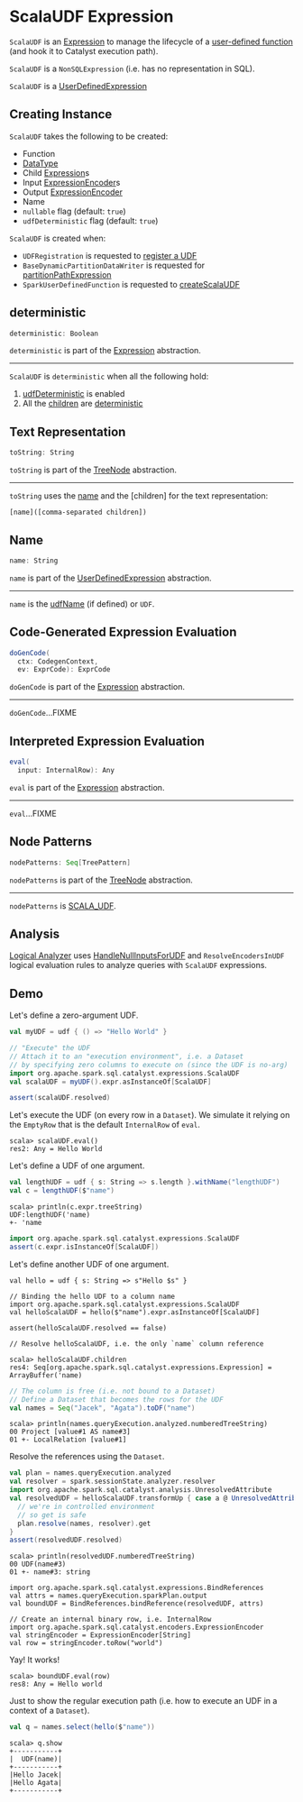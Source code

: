 # ScalaUDF Expression

`ScalaUDF` is an [Expression](Expression.md) to manage the lifecycle of a [user-defined function](#function) (and hook it to Catalyst execution path).

`ScalaUDF` is a `NonSQLExpression` (i.e. has no representation in SQL).

`ScalaUDF` is a [UserDefinedExpression](UserDefinedExpression.md)

## Creating Instance

`ScalaUDF` takes the following to be created:

* <span id="function"> Function
* <span id="dataType"> [DataType](../types/DataType.md)
* <span id="children"> Child [Expression](Expression.md)s
* <span id="inputEncoders"> Input [ExpressionEncoder](../ExpressionEncoder.md)s
* <span id="outputEncoder"> Output [ExpressionEncoder](../ExpressionEncoder.md)
* <span id="udfName"> Name
* <span id="nullable"> `nullable` flag (default: `true`)
* <span id="udfDeterministic"> `udfDeterministic` flag (default: `true`)

`ScalaUDF` is created when:

* `UDFRegistration` is requested to [register a UDF](../UDFRegistration.md#register)
* `BaseDynamicPartitionDataWriter` is requested for [partitionPathExpression](../datasources/BaseDynamicPartitionDataWriter.md#partitionPathExpression)
* `SparkUserDefinedFunction` is requested to [createScalaUDF](SparkUserDefinedFunction.md#createScalaUDF)

## <span id="deterministic"> deterministic

```scala
deterministic: Boolean
```

`deterministic` is part of the [Expression](Expression.md#deterministic) abstraction.

---

`ScalaUDF` is `deterministic` when all the following hold:

1. [udfDeterministic](#udfDeterministic) is enabled
1. All the [children](#children) are [deterministic](Expression.md#deterministic)

## <span id="toString"> Text Representation

```scala
toString: String
```

`toString` is part of the [TreeNode](../catalyst/TreeNode.md#toString) abstraction.

---

`toString` uses the [name](#name) and the [children] for the text representation:

```text
[name]([comma-separated children])
```

## <span id="name"> Name

```scala
name: String
```

`name` is part of the [UserDefinedExpression](UserDefinedExpression.md#name) abstraction.

---

`name` is the [udfName](#udfName) (if defined) or `UDF`.

## <span id="doGenCode"> Code-Generated Expression Evaluation

```scala
doGenCode(
  ctx: CodegenContext,
  ev: ExprCode): ExprCode
```

`doGenCode` is part of the [Expression](Expression.md#doGenCode) abstraction.

---

`doGenCode`...FIXME

## <span id="eval"> Interpreted Expression Evaluation

```scala
eval(
  input: InternalRow): Any
```

`eval` is part of the [Expression](Expression.md#eval) abstraction.

---

`eval`...FIXME

## <span id="nodePatterns"> Node Patterns

```scala
nodePatterns: Seq[TreePattern]
```

`nodePatterns` is part of the [TreeNode](../catalyst/TreeNode.md#nodePatterns) abstraction.

---

`nodePatterns` is [SCALA_UDF](../catalyst/TreePattern.md#SCALA_UDF).

## Analysis

[Logical Analyzer](../Analyzer.md) uses [HandleNullInputsForUDF](../logical-analysis-rules/HandleNullInputsForUDF.md) and `ResolveEncodersInUDF` logical evaluation rules to analyze queries with `ScalaUDF` expressions.

## Demo

Let's define a zero-argument UDF.

```scala
val myUDF = udf { () => "Hello World" }
```

```scala
// "Execute" the UDF
// Attach it to an "execution environment", i.e. a Dataset
// by specifying zero columns to execute on (since the UDF is no-arg)
import org.apache.spark.sql.catalyst.expressions.ScalaUDF
val scalaUDF = myUDF().expr.asInstanceOf[ScalaUDF]

assert(scalaUDF.resolved)
```

Let's execute the UDF (on every row in a `Dataset`).
We simulate it relying on the `EmptyRow` that is the default `InternalRow` of `eval`.

```text
scala> scalaUDF.eval()
res2: Any = Hello World
```

Let's define a UDF of one argument.

```scala
val lengthUDF = udf { s: String => s.length }.withName("lengthUDF")
val c = lengthUDF($"name")
```

```text
scala> println(c.expr.treeString)
UDF:lengthUDF('name)
+- 'name
```

```scala
import org.apache.spark.sql.catalyst.expressions.ScalaUDF
assert(c.expr.isInstanceOf[ScalaUDF])
```

Let's define another UDF of one argument.

```text
val hello = udf { s: String => s"Hello $s" }

// Binding the hello UDF to a column name
import org.apache.spark.sql.catalyst.expressions.ScalaUDF
val helloScalaUDF = hello($"name").expr.asInstanceOf[ScalaUDF]

assert(helloScalaUDF.resolved == false)
```

```text
// Resolve helloScalaUDF, i.e. the only `name` column reference

scala> helloScalaUDF.children
res4: Seq[org.apache.spark.sql.catalyst.expressions.Expression] = ArrayBuffer('name)
```

```scala
// The column is free (i.e. not bound to a Dataset)
// Define a Dataset that becomes the rows for the UDF
val names = Seq("Jacek", "Agata").toDF("name")
```

```text
scala> println(names.queryExecution.analyzed.numberedTreeString)
00 Project [value#1 AS name#3]
01 +- LocalRelation [value#1]
```

Resolve the references using the `Dataset`.

```scala
val plan = names.queryExecution.analyzed
val resolver = spark.sessionState.analyzer.resolver
import org.apache.spark.sql.catalyst.analysis.UnresolvedAttribute
val resolvedUDF = helloScalaUDF.transformUp { case a @ UnresolvedAttribute(names) =>
  // we're in controlled environment
  // so get is safe
  plan.resolve(names, resolver).get
}
assert(resolvedUDF.resolved)
```

```text
scala> println(resolvedUDF.numberedTreeString)
00 UDF(name#3)
01 +- name#3: string
```

```text
import org.apache.spark.sql.catalyst.expressions.BindReferences
val attrs = names.queryExecution.sparkPlan.output
val boundUDF = BindReferences.bindReference(resolvedUDF, attrs)

// Create an internal binary row, i.e. InternalRow
import org.apache.spark.sql.catalyst.encoders.ExpressionEncoder
val stringEncoder = ExpressionEncoder[String]
val row = stringEncoder.toRow("world")
```

Yay! It works!

```text
scala> boundUDF.eval(row)
res8: Any = Hello world
```

Just to show the regular execution path (i.e. how to execute an UDF in a context of a `Dataset`).

```scala
val q = names.select(hello($"name"))
```

```text
scala> q.show
+-----------+
|  UDF(name)|
+-----------+
|Hello Jacek|
|Hello Agata|
+-----------+
```
